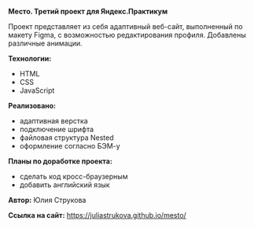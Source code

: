**Место. Третий проект для Яндекс.Практикум**

Проект представляет из себя адаптивный веб-сайт, выполненный по макету Figma, с возможностью редактирования профиля. Добавлены различные анимации.

**Технологии:**

* HTML
* CSS
* JavaScript

**Реализовано:**

* адаптивная верстка
* подключение шрифта
* файловая структура Nested
* оформление согласно БЭМ-у


**Планы по доработке проекта:**

* сделать код кросс-браузерным
* добавить английский язык


**Автор:** Юлия Струкова


**Ссылка на сайт:** https://juliastrukova.github.io/mesto/